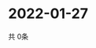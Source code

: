 # 2022-01-27
  共 0条

  <!-- BEGIN -->
  <!-- 最后更新时间Thu Jan 27 2022 11:02:53 GMT+0000 (Coordinated Universal Time) -->
  
  <!-- END -->
  
  